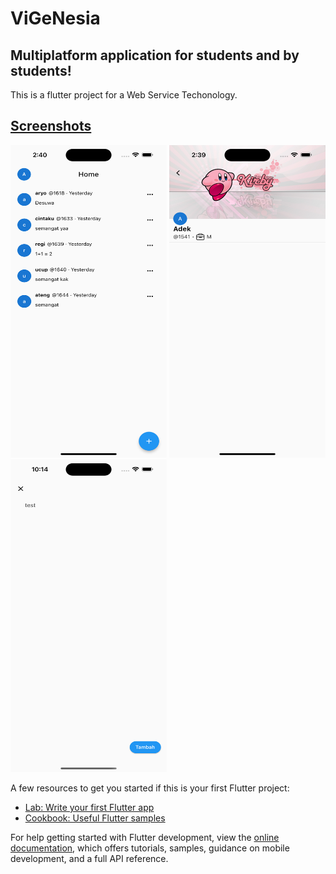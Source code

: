 # ViGeNesia

## Multiplatform application for students and by students!

This is a flutter project for a Web Service Techonology.

## [Screenshots](https://github.com/adekmaulana/TWS-Vigenesia/tree/master/assets/screenshots)

<img src="https://github.com/adekmaulana/TWS-Vigenesia/raw/master/assets/screenshots/home.png" width="250" height="500"> <img src="https://github.com/adekmaulana/TWS-Vigenesia/raw/master/assets/screenshots/profile.png" width="250" height="500"> <img src="https://github.com/adekmaulana/TWS-Vigenesia/raw/master/assets/screenshots/add_motivation_2.png" width="250" height="500">

A few resources to get you started if this is your first Flutter project:

- [Lab: Write your first Flutter app](https://docs.flutter.dev/get-started/codelab)
- [Cookbook: Useful Flutter samples](https://docs.flutter.dev/cookbook)

For help getting started with Flutter development, view the
[online documentation](https://docs.flutter.dev/), which offers tutorials,
samples, guidance on mobile development, and a full API reference.
